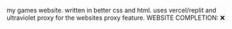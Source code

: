 my games website. written in better css and html. uses vercel/replit and ultraviolet proxy for the websites proxy feature.
WEBSITE COMPLETION: ❌  
